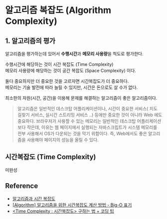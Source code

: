 # 알고리즘 복잡도 (Algorithm Complexity)

## 1. 알고리즘의 평가

알고리즘을 평가하는데 있어서 **수행시간**과 **메모리 사용량**을 척도로 평가한다.  
  
수행시간에 해당하는 것이 시간 복잡도 (Time Complexity)  
메모리 사용량에 해당하는 것이 공간 복잡도 (Space Complexity) 이다.

둘다 중요하지만 더 중요한 것을 고르자면 시간복잡도가 더 중요하다.  
메모리는 기술 발전에 따라 늘릴 수 있지만, 시간은 돈으로도 살 수가 없다.  

최소한의 자원(시간, 공간)을 이용해 문제를 해결하는 알고리즘이 좋은 알고리즘이다.  

> 알고리즘은 일반적인 데스크탑 어플리케이션이나, 시간이 중요한 서비스( 지도 길찾기 서비스, 실시간 스트리밍 서비스 ..) 등에만 중요한 것이 아니라 Web 에도 중요하다. 브라우저가 사용할 수 있는 메모리는 일반적인 데스크탑 어플리케이션 보다 작은데, 이유는 웹 페이지에서 실행되는 자바스크립트가 시스템 메모리를 전부 사용해서 OS가 다운되는 것을 막기 위함이다. 즉, Web에서도 좋은 알고리즘을 사용해야 페이지의 성능을 올릴 수 있다.

## 시간복잡도 (Time Complexity)

미완성


## Reference
- [알고리즘과 시간 복잡도](https://feel5ny.github.io/2017/12/09/CS_01/)
- [[Algorithm] 알고리즘을 위한 시간복잡도 계산 방법 - Big-O 표기](https://seolhun.github.io/contents/algorithm-%EC%95%8C%EA%B3%A0%EB%A6%AC%EC%A6%98%EC%9D%84-%EC%9C%84%ED%95%9C-%EC%8B%9C%EA%B0%84%EB%B3%B5%EC%9E%A1%EB%8F%84-%EA%B3%84%EC%82%B0-%EB%B0%A9%EB%B2%95-big-o-%ED%91%9C%EA%B8%B0)
- [<Time Complexity : 시간복잡도> 구하는 법 + 코딩 팁](https://mimimimamimimo.tistory.com/2)